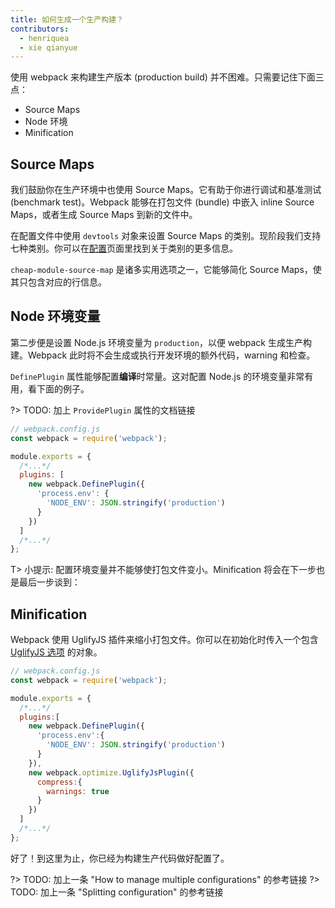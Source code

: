 ```yaml
---
title: 如何生成一个生产构建？
contributors:
  - henriquea
  - xie qianyue
---
```


使用 webpack 来构建生产版本 (production build) 并不困难。只需要记住下面三点：

- Source Maps
- Node 环境
- Minification

## Source Maps

我们鼓励你在生产环境中也使用 Source Maps。它有助于你进行调试和基准测试 (benchmark test)。Webpack 能够在打包文件 (bundle) 中嵌入 inline Source Maps，或者生成 Source Maps 到新的文件中。

在配置文件中使用 `devtools` 对象来设置 Source Maps 的类别。现阶段我们支持七种类别。你可以在[配置](configuration/devtool)页面里找到关于类别的更多信息。

`cheap-module-source-map` 是诸多实用选项之一，它能够简化 Source Maps，使其只包含对应的行信息。

## Node 环境变量

第二步便是设置 Node.js 环境变量为 `production`，以便 webpack 生成生产构建。Webpack 此时将不会生成或执行开发环境的额外代码，warning 和检查。

`DefinePlugin` 属性能够配置**编译**时常量。这对配置 Node.js 的环境变量非常有用，看下面的例子。

?> TODO: 加上 `ProvidePlugin` 属性的文档链接

```js
// webpack.config.js
const webpack = require('webpack');

module.exports = {
  /*...*/
  plugins: [
    new webpack.DefinePlugin({
      'process.env': {
        'NODE_ENV': JSON.stringify('production')
      }
    })
  ]
  /*...*/
};
```

T> 小提示: 配置环境变量并不能够使打包文件变小。Minification 将会在下一步也是最后一步谈到：

## Minification

Webpack 使用 UglifyJS 插件来缩小打包文件。你可以在初始化时传入一个包含 [UglifyJS 选项](https://webpack.github.io/docs/list-of-plugins.html#uglifyjsplugin) 的对象。

```js
// webpack.config.js
const webpack = require('webpack');

module.exports = {
  /*...*/
  plugins:[
    new webpack.DefinePlugin({
      'process.env':{
        'NODE_ENV': JSON.stringify('production')
      }
    }),
    new webpack.optimize.UglifyJsPlugin({
      compress:{
        warnings: true
      }
    })
  ]
  /*...*/
};
```

好了！到这里为止，你已经为构建生产代码做好配置了。

?> TODO: 加上一条 "How to manage multiple configurations" 的参考链接
?> TODO: 加上一条 "Splitting configuration" 的参考链接
